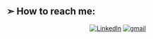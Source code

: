 <h2> ➣ How to reach me: </h2>
<p align="center">
 <a href="https://www.linkedin.com/in/francis-nguyen-b3b929216/"><img src="https://img.icons8.com/color/48/000000/linkedin-circled--v1.png" alt="LinkedIn" /></a>
 <a href = "mailto: fn87@drexel.edu"><img src="https://img.icons8.com/fluency/48/000000/google-logo.png" alt="gmail" /></a>
</p>

